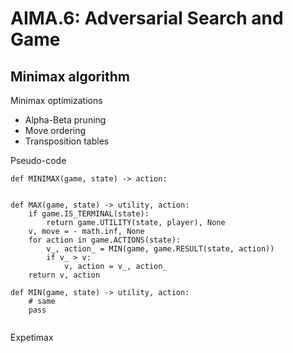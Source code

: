 # AIMA.6: Adversarial Search and Game



## Minimax algorithm

Minimax optimizations
* Alpha-Beta pruning
* Move ordering
* Transposition tables


Pseudo-code

``` 
def MINIMAX(game, state) -> action:


def MAX(game, state) -> utility, action:
    if game.IS_TERMINAL(state):
        return game.UTILITY(state, player), None
    v, move = - math.inf, None
    for action in game.ACTIONS(state):
        v_, action_ = MIN(game, game.RESULT(state, action))
        if v_ > v:
            v, action = v_, action_
    return v, action

def MIN(game, state) -> utility, action:
    # same
    pass


```

Expetimax